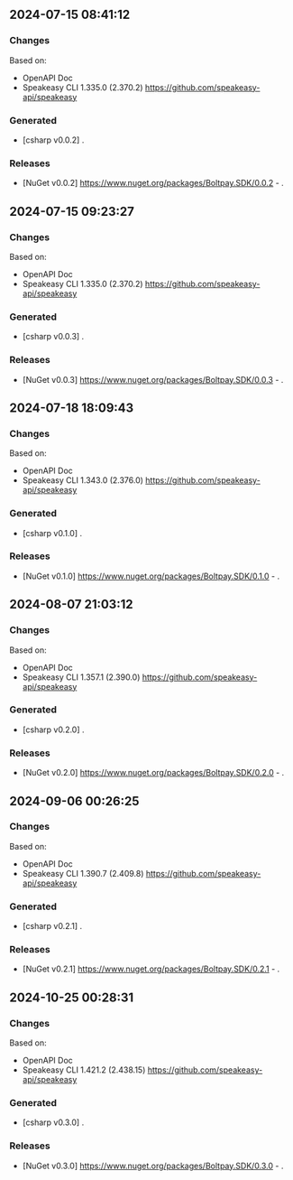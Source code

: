 

## 2024-07-15 08:41:12
### Changes
Based on:
- OpenAPI Doc  
- Speakeasy CLI 1.335.0 (2.370.2) https://github.com/speakeasy-api/speakeasy
### Generated
- [csharp v0.0.2] .
### Releases
- [NuGet v0.0.2] https://www.nuget.org/packages/Boltpay.SDK/0.0.2 - .

## 2024-07-15 09:23:27
### Changes
Based on:
- OpenAPI Doc  
- Speakeasy CLI 1.335.0 (2.370.2) https://github.com/speakeasy-api/speakeasy
### Generated
- [csharp v0.0.3] .
### Releases
- [NuGet v0.0.3] https://www.nuget.org/packages/Boltpay.SDK/0.0.3 - .

## 2024-07-18 18:09:43
### Changes
Based on:
- OpenAPI Doc  
- Speakeasy CLI 1.343.0 (2.376.0) https://github.com/speakeasy-api/speakeasy
### Generated
- [csharp v0.1.0] .
### Releases
- [NuGet v0.1.0] https://www.nuget.org/packages/Boltpay.SDK/0.1.0 - .

## 2024-08-07 21:03:12
### Changes
Based on:
- OpenAPI Doc  
- Speakeasy CLI 1.357.1 (2.390.0) https://github.com/speakeasy-api/speakeasy
### Generated
- [csharp v0.2.0] .
### Releases
- [NuGet v0.2.0] https://www.nuget.org/packages/Boltpay.SDK/0.2.0 - .

## 2024-09-06 00:26:25
### Changes
Based on:
- OpenAPI Doc  
- Speakeasy CLI 1.390.7 (2.409.8) https://github.com/speakeasy-api/speakeasy
### Generated
- [csharp v0.2.1] .
### Releases
- [NuGet v0.2.1] https://www.nuget.org/packages/Boltpay.SDK/0.2.1 - .

## 2024-10-25 00:28:31
### Changes
Based on:
- OpenAPI Doc  
- Speakeasy CLI 1.421.2 (2.438.15) https://github.com/speakeasy-api/speakeasy
### Generated
- [csharp v0.3.0] .
### Releases
- [NuGet v0.3.0] https://www.nuget.org/packages/Boltpay.SDK/0.3.0 - .